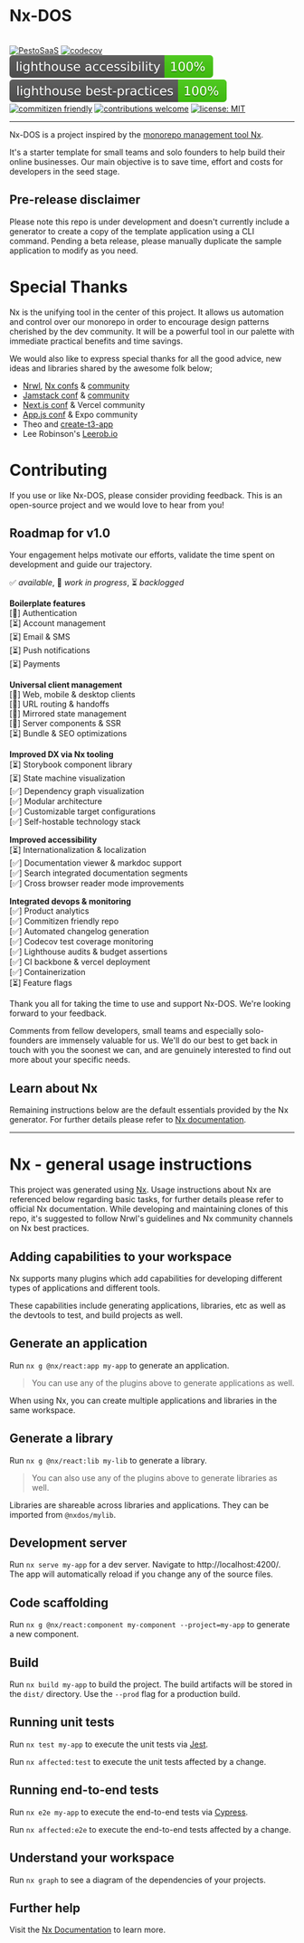 # Nx-DOS    
&nbsp;   
[![PestoSaaS](https://circleci.com/gh/PestoSaaS/Nx-DOS.svg?style=shield)](https://github.com/PestoSaaS/Nx-DOS) 
[![codecov](https://codecov.io/gh/PestoSaaS/Nx-DOS/graph/badge.svg?token=D1GAJAF0Q9)](https://codecov.io/gh/PestoSaaS/Nx-DOS) 
[![lighthouse accessibility](.badges/lighthouse_accessibility.svg)](https://github.com/GoogleChrome/lighthouse) 
[![lighthouse best-practices](.badges/lighthouse_best-practices.svg)](https://github.com/GoogleChrome/lighthouse) 
[![commitizen friendly](https://img.shields.io/badge/commitizen-friendly-brightgreen.svg)](http://commitizen.github.io/cz-cli/) 
[![contributions welcome](https://img.shields.io/badge/contributions-welcome-brightgreen.svg?style=flat)](https://github.com/PestoSaaS/Nx-DOS/issues) 
[![license: MIT](https://img.shields.io/badge/license-MIT-blue.svg)](https://opensource.org/licenses/MIT)   
   
<hr>

Nx-DOS is a project inspired by the [monorepo management tool Nx](https://nx.dev/getting-started/intro).

It's a starter template for small teams and solo founders to help build their online businesses. Our main objective is to save time, effort and costs for developers in the seed stage.

## Pre-release disclaimer

Please note this repo is under development and doesn't currently include a generator to create a copy of the template application using a CLI command. Pending a beta release, please manually duplicate the sample application to modify as you need.

# Special Thanks

Nx is the unifying tool in the center of this project. It allows us automation and control over our monorepo in order to encourage design patterns cherished by the dev community. It will be a powerful tool in our palette with immediate practical benefits and time savings.

We would also like to express special thanks for all the good advice, new ideas and libraries shared by the awesome folk below;

- [Nrwl](https://nx.app/company), [Nx confs](https://nx.dev/conf) & [community](https://go.nrwl.io/join-slack?utm_source=nx.dev)
- [Jamstack conf](https://jamstack.org/conf/) & [community](https://jamstack.org/)
- [Next.js conf](https://nextjs.org/conf) & Vercel community
- [App.js conf](https://appjs.co/) & Expo community
- Theo and [create-t3-app](https://github.com/t3dotgg)
- Lee Robinson's [Leerob.io](https://github.com/leerob/leerob.io)

# Contributing

If you use or like Nx-DOS, please consider providing feedback. This is an open-source project and we would love to hear from you!

## Roadmap for v1.0

Your engagement helps motivate our efforts, validate the time spent on development and guide our trajectory.

✅ *available*, 🚧 *work in progress*, ⏳ *backlogged*
  
**Boilerplate features**  
  [🚧] Authentication  
  [⏳] Account management  
  [⏳] Email & SMS  
  [⏳] Push notifications  
  [⏳] Payments  

**Universal client management**  
  [🚧] Web, mobile & desktop clients  
  [🚧] URL routing & handoffs  
  [🚧] Mirrored state management  
  [🚧] Server components & SSR  
  [⏳] Bundle & SEO optimizations  

**Improved DX via Nx tooling**  
  [⏳] Storybook component library  
  [⏳] State machine visualization  
  [✅] Dependency graph visualization  
  [✅] Modular architecture  
  [✅] Customizable target configurations  
  [✅] Self-hostable technology stack  

**Improved accessibility**  
  [⏳] Internationalization & localization  
  [✅] Documentation viewer & markdoc support  
  [✅] Search integrated documentation segments  
  [✅] Cross browser reader mode improvements  

**Integrated devops & monitoring**  
  [✅] Product analytics  
  [✅] Commitizen friendly repo  
  [✅] Automated changelog generation  
  [✅] Codecov test coverage monitoring  
  [✅] Lighthouse audits & budget assertions  
  [✅] CI backbone & vercel deployment  
  [✅] Containerization  
  [⏳] Feature flags  
  
Thank you all for taking the time to use and support Nx-DOS. We're looking forward to your feedback.

Comments from fellow developers, small teams and especially solo-founders are immensely valuable for us. We'll do our best to get back in touch with you the soonest we can, and are genuinely interested to find out more about your specific needs.

## Learn about Nx

Remaining instructions below are the default essentials provided by the Nx generator. For further details please refer to [Nx documentation](https://nx.dev/getting-started/intro).

<hr>
   
# Nx - general usage instructions

This project was generated using [Nx](https://nx.dev). Usage instructions about Nx are referenced below regarding basic tasks, for further details please refer to official Nx documentation. While developing and maintaining clones of this repo, it's suggested to follow Nrwl's guidelines and Nx community channels on Nx best practices.

## Adding capabilities to your workspace

Nx supports many plugins which add capabilities for developing different types of applications and different tools.

These capabilities include generating applications, libraries, etc as well as the devtools to test, and build projects as well.

## Generate an application

Run `nx g @nx/react:app my-app` to generate an application.

> You can use any of the plugins above to generate applications as well.

When using Nx, you can create multiple applications and libraries in the same workspace.

## Generate a library

Run `nx g @nx/react:lib my-lib` to generate a library.

> You can also use any of the plugins above to generate libraries as well.

Libraries are shareable across libraries and applications. They can be imported from `@nxdos/mylib`.

## Development server

Run `nx serve my-app` for a dev server. Navigate to http://localhost:4200/. The app will automatically reload if you change any of the source files.

## Code scaffolding

Run `nx g @nx/react:component my-component --project=my-app` to generate a new component.

## Build

Run `nx build my-app` to build the project. The build artifacts will be stored in the `dist/` directory. Use the `--prod` flag for a production build.

## Running unit tests

Run `nx test my-app` to execute the unit tests via [Jest](https://jestjs.io).

Run `nx affected:test` to execute the unit tests affected by a change.

## Running end-to-end tests

Run `nx e2e my-app` to execute the end-to-end tests via [Cypress](https://www.cypress.io).

Run `nx affected:e2e` to execute the end-to-end tests affected by a change.

## Understand your workspace

Run `nx graph` to see a diagram of the dependencies of your projects.

## Further help

Visit the [Nx Documentation](https://nx.dev) to learn more.
